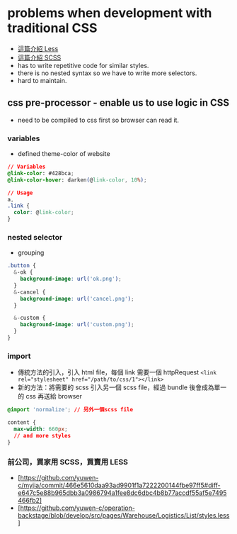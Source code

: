 # problems when development with traditional CSS

- [這篇介紹 Less](https://www.emotionstudios.net/trending/6-reasons-you-should-use-a-css-preprocessor-2/)
- [這篇介紹 SCSS](https://blog.logrocket.com/the-definitive-guide-to-scss/)
- has to write repetitive code for similar styles.
- there is no nested syntax so we have to write more selectors.
- hard to maintain.

## css pre-processor - enable us to use logic in CSS

- need to be compiled to css first so browser can read it.

### variables

- defined theme-color of website

```css
// Variables
@link-color: #428bca;
@link-color-hover: darken(@link-color, 10%);

// Usage
a,
.link {
  color: @link-color;
}
```

### nested selector

- grouping

```css
.button {
  &-ok {
    background-image: url('ok.png');
  }
  &-cancel {
    background-image: url('cancel.png');
  }

  &-custom {
    background-image: url('custom.png');
  }
}
```

### import

- 傳統方法的引入，引入 html file，每個 link 需要一個 httpRequest
  `<link rel="stylesheet" href="/path/to/css/1"></link>`
- 新的方法：將需要的 scss 引入另一個 scss file，經過 bundle 後會成為單一的 css 再送給 browser

```css
@import 'normalize'; // 另外一個scss file

content {
  max-width: 660px;
  // and more styles
}
```

### 前公司，買家用 SCSS，買賣用 LESS

- [https://github.com/yuwen-c/myjia/commit/466e5610daa93ad9901f1a7222200144fbe97ff5#diff-e647c5e88b965dbb3a0986794a1fee8dc6dbc4b8b77accdf55af5e7495466fb2]
- [https://github.com/yuwen-c/operation-backstage/blob/develop/src/pages/Warehouse/Logistics/List/styles.less]
